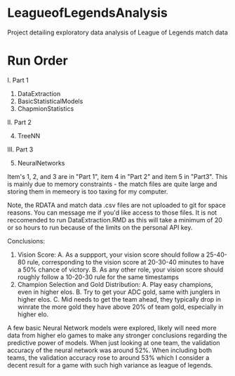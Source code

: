 # LeagueofLegendsAnalysis
Project detailing exploratory data analysis of League of Legends match data

# Run Order
I. Part 1
  1. DataExtraction
  2. BasicStatisticalModels
  3. ChapmionStatistics
 
II. Part 2

  4. TreeNN


III. Part 3

  5. NeuralNetworks

Item's 1, 2, and 3 are in "Part 1", item 4 in "Part 2" and item 5 in "Part3". This is mainly due to memory constraints - the match files are quite large and storing them in memeory is too taxing for my computer.

Note, the RDATA and match data .csv files are not uploaded to git for space reasons. You can message me if you'd like access to those files. It is not reccomended to run DataExtraction.RMD as this will take a minimum of 20 or so hours to run because of the limits on the personal API key. 

Conclusions:
1. Vision Score:
  A. As a suppport, your vision score should follow a 25-40-80 rule, corresponding to the vision score at 20-30-40 minutes to have a 50% chance of victory.
  B. As any other role, your vision score should roughly follow a 10-20-30 rule for the same timestamps
2. Champion Selection and Gold Distribution:
  A. Play easy champions, even in higher elos. 
  B. Try to get your ADC gold, same with junglers in higher elos.
  C. Mid needs to get the team ahead, they typically drop in winrate the more gold they have above 20% of team gold, especially in higher elo.

A few basic Neural Network models were explored, likely will need more data from higher elo games to make any stronger conclusions regarding the predictive power of models. When just looking at one team, the validation accuracy of the neural network was around 52%. When including both teams, the validation accuracy rose to around 53% which I consider a decent result for a game with such high variance as league of legends. 
